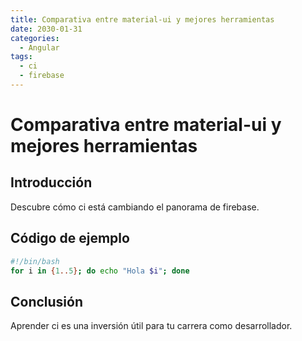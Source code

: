 ```yaml
---
title: Comparativa entre material-ui y mejores herramientas
date: 2030-01-31
categories:
  - Angular
tags:
  - ci
  - firebase
---
```


# Comparativa entre material-ui y mejores herramientas

## Introducción

Descubre cómo ci está cambiando el panorama de firebase.

## Código de ejemplo

```bash
#!/bin/bash
for i in {1..5}; do echo "Hola $i"; done
```

## Conclusión

Aprender ci es una inversión útil para tu carrera como desarrollador.